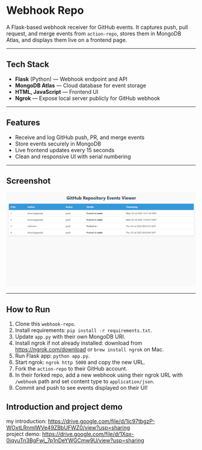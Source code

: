 # Webhook Repo

A Flask-based webhook receiver for GitHub events. It captures push, pull request, and merge events from `action-repo`, stores them in MongoDB Atlas, and displays them live on a frontend page.

---

## Tech Stack

- **Flask** (Python) — Webhook endpoint and API
- **MongoDB Atlas** — Cloud database for event storage
- **HTML, JavaScript** — Frontend UI
- **Ngrok** — Expose local server publicly for GitHub webhook

---

## Features

- Receive and log GitHub push, PR, and merge events
- Store events securely in MongoDB
- Live frontend updates every 15 seconds
- Clean and responsive UI with serial numbering

---

## Screenshot

![1751526858762](image/README/1751526858762.png)

---

## How to Run

1. Clone this `webhook-repo`.
2. Install requirements: `pip install -r requirements.txt`.
3. Update `app.py` with their own MongoDB URI.
4. Install ngrok if not already installed: download from https://ngrok.com/download or `brew install ngrok` on Mac.
5. Run Flask app: `python app.py`.
6. Start ngrok: `ngrok http 5000` and copy the new URL.
7. Fork the `action-repo` to their GitHub account.
8. In their forked repo, add a new webhook using their ngrok URL with `/webhook` path and set content type to `application/json`.
9. Commit and push to see events displayed on their UI!

## Introduction and project demo
my introduction:  https://drive.google.com/file/d/1ic97tbgzP-WOxtLRnmIWVe49ZBbUFWZ0/view?usp=sharing  
project demo:     https://drive.google.com/file/d/1Xqx-0iqyuTn3BgFwj_7p1nDeYWGCmw9U/view?usp=sharing
    
